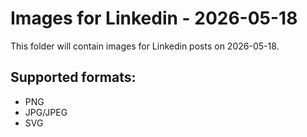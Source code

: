 # Images for Linkedin - 2026-05-18

This folder will contain images for Linkedin posts on 2026-05-18.

## Supported formats:
- PNG
- JPG/JPEG
- SVG
